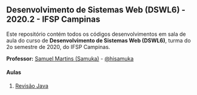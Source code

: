 ## Desenvolvimento de Sistemas Web (DSWL6) - 2020.2 - IFSP Campinas

Este repositório contém todos os códigos desenvolvimentos em sala de aula do curso de **Desenvolvimento de Sistemas Web (DSWL6)**, turma do 2o semestre de 2020, do IFSP Campinas.

**Professor:** [Samuel Martins (Samuka)](http://hisamuka.github.io/) - [@hisamuka](https://github.com/hisamuka)

#### Aulas
1. [Revisão Java](https://github.com/xavecoding/IFSP-CMP-DSWL6-2020.2/tree/master/mega_revisao_java) 